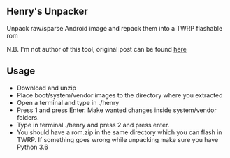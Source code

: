 ## Henry's Unpacker
Unpack raw/sparse Android image and repack them into a TWRP flashable rom

N.B. I'm not author of this tool, original post can be found [here](https://forum.xda-developers.com/t/tool-works-with-android-11-henrys-unpacker-unpack-repack-system-vendor-images.4139005/)

## Usage
- Download and unzip
- Place boot/system/vendor images to the directory where you extracted
- Open a terminal and type in ./henry
- Press 1 and press Enter. Make wanted changes inside system/vendor folders.
- Type in terminal ./henry and press 2 and press enter.
- You should have a rom.zip in the same directory which you can flash in TWRP.
If something goes wrong while unpacking make sure you have Python 3.6

